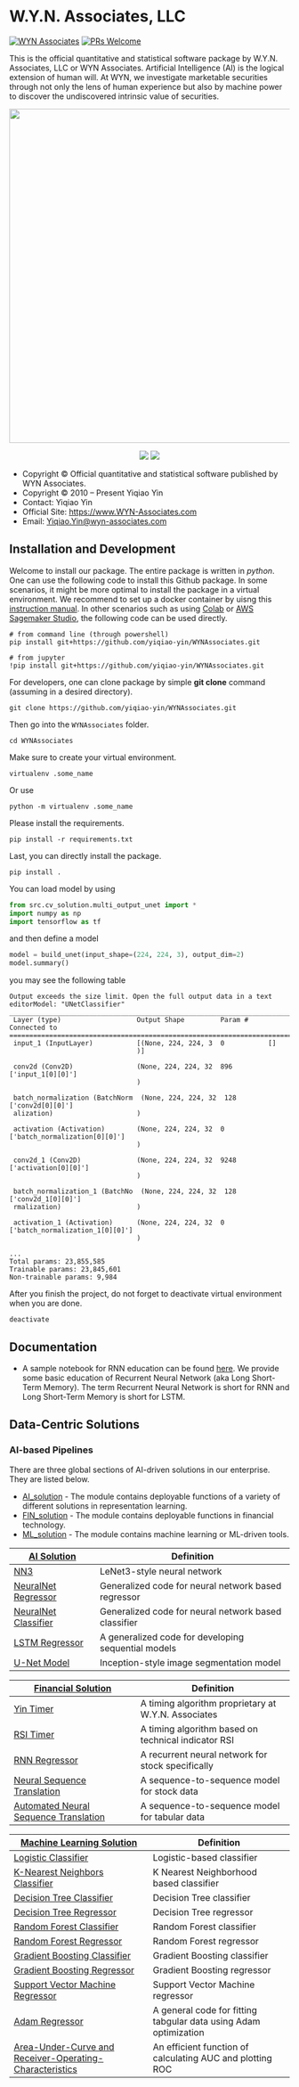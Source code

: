 # W.Y.N. Associates, LLC

[![WYN Associates](https://cdn.rawgit.com/sindresorhus/awesome/d7305f38d29fed78fa85652e3a63e154dd8e8829/media/badge.svg)](https://yinscapital.com/research/)
[![PRs Welcome](https://img.shields.io/badge/PRs-welcome-brightgreen.svg?style=flat-square)](http://makeapullrequest.com)

This is the official quantitative and statistical software package by W.Y.N. Associates, LLC or WYN Associates. Artificial Intelligence (AI) is the logical extension of human will. At WYN, we investigate marketable securities through not only the lens of human experience but also by machine power to discover the undiscovered intrinsic value of securities.

<p align="center">
  <img width="600" src="https://github.com/yiqiao-yin/WYNAssociates/blob/main/figs/main2.gif">
</p>
<p align="center">
	<img src="https://img.shields.io/badge/stars-30+-blue.svg"/>
	<img src="https://img.shields.io/badge/license-CC0-blue.svg"/>
</p>

- Copyright © Official quantitative and statistical software published by WYN Associates.
- Copyright © 2010 – Present Yiqiao Yin
- Contact: Yiqiao Yin
- Official Site: https://www.WYN-Associates.com
- Email: Yiqiao.Yin@wyn-associates.com

## Installation and Development
	
Welcome to install our package. The entire package is written in *python*. One can use the following code to install this Github package. In some scenarios, it might be more optimal to install the package in a virtual environment. We recommend to set up a docker container by uisng this [instruction manual](https://github.com/yiqiao-yin/WYNAssociates/tree/main/docker). In other scenarios such as using [Colab](https://colab.research.google.com/) or [AWS Sagemaker Studio](https://aws.amazon.com/sagemaker/studio/), the following code can be used directly.

```
# from command line (through powershell)
pip install git+https://github.com/yiqiao-yin/WYNAssociates.git
```

```
# from jupyter
!pip install git+https://github.com/yiqiao-yin/WYNAssociates.git
```

For developers, one can clone package by simple **git clone** command (assuming in a desired directory).

```
git clone https://github.com/yiqiao-yin/WYNAssociates.git
```

Then go into the `WYNAssociates` folder.

```
cd WYNAssociates
```

Make sure to create your virtual environment.

```
virtualenv .some_name
```

Or use 

```
python -m virtualenv .some_name
```

Please install the requirements.

```
pip install -r requirements.txt
```

Last, you can directly install the package.

```
pip install .
```

You can load model by using

```py
from src.cv_solution.multi_output_unet import *
import numpy as np
import tensorflow as tf
```

and then define a model

```py
model = build_unet(input_shape=(224, 224, 3), output_dim=2)
model.summary()
```

you may see the following table

```
Output exceeds the size limit. Open the full output data in a text editorModel: "UNetClassifier"
__________________________________________________________________________________________________
 Layer (type)                   Output Shape         Param #     Connected to                     
==================================================================================================
 input_1 (InputLayer)           [(None, 224, 224, 3  0           []                               
                                )]                                                                
                                                                                                  
 conv2d (Conv2D)                (None, 224, 224, 32  896         ['input_1[0][0]']                
                                )                                                                 
                                                                                                  
 batch_normalization (BatchNorm  (None, 224, 224, 32  128        ['conv2d[0][0]']                 
 alization)                     )                                                                 
                                                                                                  
 activation (Activation)        (None, 224, 224, 32  0           ['batch_normalization[0][0]']    
                                )                                                                 
                                                                                                  
 conv2d_1 (Conv2D)              (None, 224, 224, 32  9248        ['activation[0][0]']             
                                )                                                                 
                                                                                                  
 batch_normalization_1 (BatchNo  (None, 224, 224, 32  128        ['conv2d_1[0][0]']               
 rmalization)                   )                                                                 
                                                                                                  
 activation_1 (Activation)      (None, 224, 224, 32  0           ['batch_normalization_1[0][0]']  
                                )                                                                 
                                                                                                  
...
Total params: 23,855,585
Trainable params: 23,845,601
Non-trainable params: 9,984
```

After you finish the project, do not forget to deactivate virtual environment when you are done. 

```
deactivate
```

## Documentation

- A sample notebook for RNN education can be found [here](https://github.com/yiqiao-yin/WYNAssociates/blob/main/docs/python_MM_LSTM_StockPriceForecast.ipynb). We provide some basic education of Recurrent Neural Network (aka Long Short-Term Memory). The term Recurrent Neural Network is short for RNN and Long Short-Term Memory is short for LSTM.

## Data-Centric Solutions

### AI-based Pipelines

There are three global sections of AI-driven solutions in our enterprise. They are listed below.

- [AI_solution](https://github.com/yiqiao-yin/WYNAssociates/tree/main/AI_solution) - The module contains deployable functions of a variety of different solutions in representation learning.
- [FIN_solution](https://github.com/yiqiao-yin/WYNAssociates/tree/main/FIN_solution) - The module contains deployable functions in financial technology.
- [ML_solution](https://github.com/yiqiao-yin/WYNAssociates/tree/main/ML_solution) - The module contains machine learning or ML-driven tools.

| [AI Solution](https://github.com/yiqiao-yin/WYNAssociates/blob/d8b1244df5b206c32577e5fabb41afbaaa5b4876/AI_solution/modules.py#L17) | Definition |
| ---         | ---        |
| [NN3](https://github.com/yiqiao-yin/WYNAssociates/blob/d8b1244df5b206c32577e5fabb41afbaaa5b4876/AI_solution/modules.py#L29) | LeNet3-style neural network |
| [NeuralNet Regressor](https://github.com/yiqiao-yin/WYNAssociates/blob/d8b1244df5b206c32577e5fabb41afbaaa5b4876/AI_solution/modules.py#L1033) | Generalized code for neural network based regressor | 
| [NeuralNet Classifier](https://github.com/yiqiao-yin/WYNAssociates/blob/d8b1244df5b206c32577e5fabb41afbaaa5b4876/AI_solution/modules.py#L1299) | Generalized code for neural network based classifier | 
| [LSTM Regressor](https://github.com/yiqiao-yin/WYNAssociates/blob/d8b1244df5b206c32577e5fabb41afbaaa5b4876/AI_solution/modules.py#L1463) | A generalized code for developing sequential models |
| [U-Net Model](https://github.com/yiqiao-yin/WYNAssociates/blob/d8b1244df5b206c32577e5fabb41afbaaa5b4876/AI_solution/modules.py#L1565) | Inception-style image segmentation model |

| [Financial Solution](https://github.com/yiqiao-yin/WYNAssociates/blob/d8b1244df5b206c32577e5fabb41afbaaa5b4876/FIN_solution/modules.py#L25) | Definition |
| ---         | ---          |
| [Yin Timer](https://github.com/yiqiao-yin/WYNAssociates/blob/d8b1244df5b206c32577e5fabb41afbaaa5b4876/FIN_solution/modules.py#L33) | A timing algorithm proprietary at W.Y.N. Associates |
| [RSI Timer](https://github.com/yiqiao-yin/WYNAssociates/blob/d8b1244df5b206c32577e5fabb41afbaaa5b4876/FIN_solution/modules.py#L302) | A timing algorithm based on technical indicator RSI | 
| [RNN Regressor](https://github.com/yiqiao-yin/WYNAssociates/blob/d8b1244df5b206c32577e5fabb41afbaaa5b4876/FIN_solution/modules.py#L416) | A recurrent neural network for stock specifically |
| [Neural Sequence Translation](https://github.com/yiqiao-yin/WYNAssociates/blob/d8b1244df5b206c32577e5fabb41afbaaa5b4876/FIN_solution/modules.py#L702) | A sequence-to-sequence model for stock data | 
| [Automated Neural Sequence Translation](https://github.com/yiqiao-yin/WYNAssociates/blob/d8b1244df5b206c32577e5fabb41afbaaa5b4876/FIN_solution/modules.py#L966) | A sequence-to-sequence model for tabular data |

| [Machine Learning Solution](https://github.com/yiqiao-yin/WYNAssociates/blob/d8b1244df5b206c32577e5fabb41afbaaa5b4876/ML_solution/modules.py#L25) | Definition |
| ---         | ---          |
| [Logistic Classifier](https://github.com/yiqiao-yin/WYNAssociates/blob/d8b1244df5b206c32577e5fabb41afbaaa5b4876/ML_solution/modules.py#L33) | Logistic-based classifier |
| [K-Nearest Neighbors Classifier](https://github.com/yiqiao-yin/WYNAssociates/blob/d8b1244df5b206c32577e5fabb41afbaaa5b4876/ML_solution/modules.py#L90) | K Nearest Neighborhood based classifier | 
| [Decision Tree Classifier](https://github.com/yiqiao-yin/WYNAssociates/blob/d8b1244df5b206c32577e5fabb41afbaaa5b4876/ML_solution/modules.py#L147) | Decision Tree classifier |
| [Decision Tree Regressor](https://github.com/yiqiao-yin/WYNAssociates/blob/d8b1244df5b206c32577e5fabb41afbaaa5b4876/ML_solution/modules.py#L213) | Decision Tree regressor | 
| [Random Forest Classifier](https://github.com/yiqiao-yin/WYNAssociates/blob/d8b1244df5b206c32577e5fabb41afbaaa5b4876/ML_solution/modules.py#L266) | Random Forest classifier |
| [Random Forest Regressor](https://github.com/yiqiao-yin/WYNAssociates/blob/d8b1244df5b206c32577e5fabb41afbaaa5b4876/ML_solution/modules.py#L323) | Random Forest regressor | 
| [Gradient Boosting Classifier](https://github.com/yiqiao-yin/WYNAssociates/blob/d8b1244df5b206c32577e5fabb41afbaaa5b4876/ML_solution/modules.py#L403) | Gradient Boosting classifier |
| [Gradient Boosting Regressor](https://github.com/yiqiao-yin/WYNAssociates/blob/d8b1244df5b206c32577e5fabb41afbaaa5b4876/ML_solution/modules.py#L465) | Gradient Boosting regressor | 
| [Support Vector Machine Regressor](https://github.com/yiqiao-yin/WYNAssociates/blob/d8b1244df5b206c32577e5fabb41afbaaa5b4876/ML_solution/modules.py#L517) | Support Vector Machine regressor | 
| [Adam Regressor](https://github.com/yiqiao-yin/WYNAssociates/blob/d8b1244df5b206c32577e5fabb41afbaaa5b4876/ML_solution/modules.py#L606) | A general code for fitting tabgular data using Adam optimization |
| [Area-Under-Curve and Receiver-Operating-Characteristics](https://github.com/yiqiao-yin/WYNAssociates/blob/d8b1244df5b206c32577e5fabb41afbaaa5b4876/ML_solution/modules.py#L735) | An efficient function of calculating AUC and plotting ROC |
